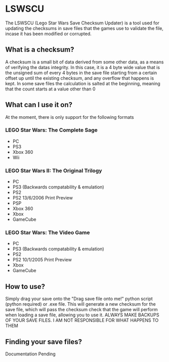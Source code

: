 # LSWSCU

The LSWSCU (Lego Star Wars Save Checksum Updater) is a tool used for updating the checksums in save files that the games use to validate the file, incase it has been modified or corrupted.  

## What is a checksum?
A checksum is a small bit of data derived from some other data, as a means of verifying the datas integrity. In this case, it is a 4 byte wide value that is the unsigned sum of every 4 bytes in the save file starting from a certain offset up until the existing checksum, and any overflow that happens is kept. In some save files the calculation is salted at the beginning, meaning that the count starts at a value other than 0

## What can I use it on?

At the moment, there is only support for the following formats

### LEGO Star Wars: The Complete Sage
- PC
- PS3
- Xbox 360
- Wii

### LEGO Star Wars II: The Original Trilogy
- PC
- PS3 (Backwards compatability & emulation)
- PS2
- PS2 13/6/2006 Print Preview
- PSP
- Xbox 360
- Xbox
- GameCube

### LEGO Star Wars: The Video Game 
- PC
- PS3 (Backwards compatability & emulation)
- PS2
- PS2 10/1/2005 Print Preview
- Xbox
- GameCube

## How to use?
Simply drag your save onto the "Drag save file onto me!" python script (python required) or .exe file. This will generate a new checksum for the save file, which will pass the checksum check that the game will perform when loading a save file, allowing you to use it. ALWAYS MAKE BACKUPS OF YOUR SAVE FILES. I AM NOT RESPONSIBLE FOR WHAT HAPPENS TO THEM

## Finding your save files?
Documentation Pending

